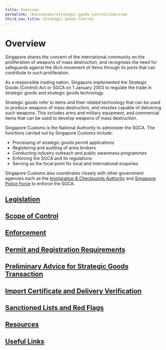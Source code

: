 ```yaml
---
title: Overview
permalink: /businesses/strategic-goods-control/overview
third_nav_title: Strategic Goods Control
---
```


# Overview

Singapore shares the concern of the international community on the proliferation of weapons of mass destruction, and recognises the need for safeguards against the illicit movement of items through its ports that can contribute to such proliferation.

As a responsible trading nation, Singapore implemented the Strategic Goods (Control) Act or SGCA on 1 January 2003 to regulate the trade in strategic goods and strategic goods technology.

Strategic goods refer to items and their related technology that can be used to produce weapons of mass destruction, and missiles capable of delivering such weapons. This includes arms and military equipment, and commercial items that can be used to develop weapons of mass destruction.

Singapore Customs is the National Authority to administer the SGCA. The functions carried out by Singapore Customs include:

-   Processing of strategic goods permit applications
-   Registering and auditing of arms brokers
-   Conducting industry outreach and public awareness programmes
-   Enforcing the SGCA and its regulations
-   Serving as the focal point for local and international enquiries


Singapore Customs also coordinates closely with other government agencies such as the  [Immigration & Checkpoints Authority](http://www.ica.gov.sg/)  and  [Singapore Police Force](http://www.spf.gov.sg/)  to enforce the SGCA.

## **[Legislation](https://singapore-customs-staging.netlify.app/businesses/strategic-goods-control/legislation)**

## **[Scope of Control](https://singapore-customs-staging.netlify.app/businesses/strategic-goods-control/scope-of-control)**

## **[Enforcement](https://singapore-customs-staging.netlify.app/businesses/strategic-goods-control/enforcement)**

## **[Permit and Registration Requirements](https://singapore-customs-staging.netlify.app/businesses/strategic-goods-control/permit-and-registration-requirements)**

## **[Preliminary Advice for Strategic Goods Transaction](https://singapore-customs-staging.netlify.app/businesses/strategic-goods-control/permit-and-registration-requirements/preliminary-advice-for-strategic-goods-transaction)**

## **[Import Certificate and Delivery Verification](https://singapore-customs-staging.netlify.app/businesses/strategic-goods-control/import-certificate-and-delivery-verification)**

## **[Sanctioned Lists and Red Flags](https://singapore-customs-staging.netlify.app/businesses/strategic-goods-control/sanctioned-lists-and-red-flags)**

## **[Resources](https://singapore-customs-staging.netlify.app/businesses/strategic-goods-control/resources)**

## **[Useful Links](https://singapore-customs-staging.netlify.app/businesses/strategic-goods-control/useful-links)**

